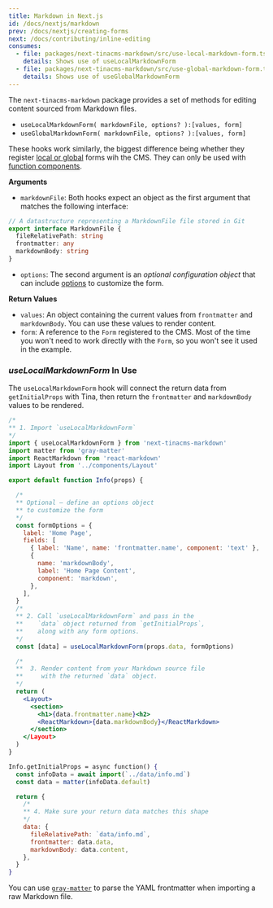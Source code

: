 ```yaml
---
title: Markdown in Next.js
id: /docs/nextjs/markdown
prev: /docs/nextjs/creating-forms
next: /docs/contributing/inline-editing
consumes:
  - file: packages/next-tinacms-markdown/src/use-local-markdown-form.ts
    details: Shows use of useLocalMarkdownForm
  - file: packages/next-tinacms-markdown/src/use-global-markdown-form.ts
    details: Shows use of useGlobalMarkdownForm
---
```


The `next-tinacms-markdown` package provides a set of methods for editing content sourced from Markdown files.

- `useLocalMarkdownForm( markdownFile, options? ):[values, form]`
- `useGlobalMarkdownForm( markdownFile, options? ):[values, form]`

These hooks work similarly, the biggest difference being whether they register [local or global](https://tinacms.org/docs/concepts/forms#local--global-forms) forms wih the CMS. They can only be used with [function components](https://reactjs.org/docs/components-and-props.html#function-and-class-components).

**Arguments**

- `markdownFile`: Both hooks expect an object as the first argument that matches the following interface:

```typescript
// A datastructure representing a MarkdownFile file stored in Git
export interface MarkdownFile {
  fileRelativePath: string
  frontmatter: any
  markdownBody: string
}
```

- `options`: The second argument is an _optional configuration object_ that can include [options](https://tinacms.org/docs/gatsby/markdown/#customizing-remark-forms) to customize the form.

**Return Values**

- `values`: An object containing the current values from `frontmatter` and `markdownBody`. You can use these values to render content.
- `form`: A reference to the `Form` registered to the CMS. Most of the time you won't need to work directly with the `Form`, so you won't see it used in the example.

### _useLocalMarkdownForm_ In Use

The `useLocalMarkdownForm` hook will connect the return data from `getInitialProps` with Tina, then return the `frontmatter` and `markdownBody` values to be rendered.

```jsx
/*
** 1. Import `useLocalMarkdownForm`
*/
import { useLocalMarkdownForm } from 'next-tinacms-markdown'
import matter from 'gray-matter'
import ReactMarkdown from 'react-markdown'
import Layout from '../components/Layout'

export default function Info(props) {

  /*
  ** Optional — define an options object
  ** to customize the form
  */
  const formOptions = {
    label: 'Home Page',
    fields: [
      { label: 'Name', name: 'frontmatter.name', component: 'text' },
      {
        name: 'markdownBody',
        label: 'Home Page Content',
        component: 'markdown',
      },
    ],
  }
  /*
  ** 2. Call `useLocalMarkdownForm` and pass in the
  **    `data` object returned from `getInitialProps`,
  **    along with any form options.
  */
  const [data] = useLocalMarkdownForm(props.data, formOptions)

  /*
  **  3. Render content from your Markdown source file
  **     with the returned `data` object.
  */
  return (
    <Layout>
      <section>
        <h1>{data.frontmatter.name}<h2>
        <ReactMarkdown>{data.markdownBody}</ReactMarkdown>
      </section>
    </Layout>
  )
}

Info.getInitialProps = async function() {
  const infoData = await import(`../data/info.md`)
  const data = matter(infoData.default)

  return {
    /*
    ** 4. Make sure your return data matches this shape
    */
    data: {
      fileRelativePath: `data/info.md`,
      frontmatter: data.data,
      markdownBody: data.content,
    },
  }
}
```

<tip>You can use [`gray-matter`](https://github.com/jonschlinkert/gray-matter) to parse the YAML frontmatter when importing a raw Markdown file.</tip>

